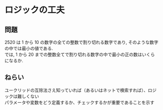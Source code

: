 # ロジックの工夫

## 問題
2520 は 1 から 10 の数字の全ての整数で割り切れる数字であり, そのような数字の中では最小の値である.<br>
では, 1 から 20 までの整数全てで割り切れる数字の中で最小の正の数はいくらになるか.

## ねらい
ユークリッドの互除法さえ知っていれば（あるいはネットで検索すれば）、ロジックは難しくない<br>
パラメータや変数をどう定義するか、チェックするかが重要であることを示す

